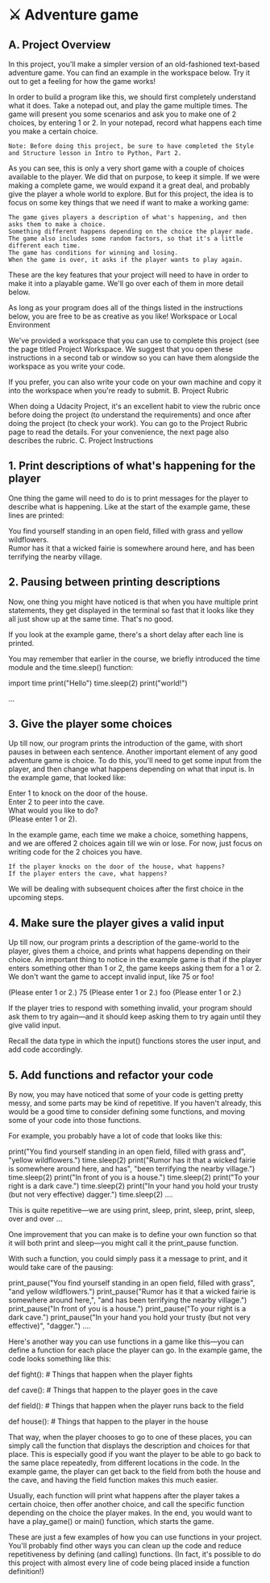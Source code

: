 # ⚔️ Adventure game
## A. Project Overview

In this project, you'll make a simpler version of an old-fashioned text-based adventure game. You can find an example in the workspace below. Try it out to get a feeling for how the game works!

In order to build a program like this, we should first completely understand what it does. Take a notepad out, and play the game multiple times. The game will present you some scenarios and ask you to make one of 2 choices, by entering 1 or 2. In your notepad, record what happens each time you make a certain choice.

    Note: Before doing this project, be sure to have completed the Style and Structure lesson in Intro to Python, Part 2.

As you can see, this is only a very short game with a couple of choices available to the player. We did that on purpose, to keep it simple. If we were making a complete game, we would expand it a great deal, and probably give the player a whole world to explore. But for this project, the idea is to focus on some key things that we need if want to make a working game:

    The game gives players a description of what's happening, and then asks them to make a choice.
    Something different happens depending on the choice the player made.
    The game also includes some random factors, so that it's a little different each time.
    The game has conditions for winning and losing.
    When the game is over, it asks if the player wants to play again.

These are the key features that your project will need to have in order to make it into a playable game. We'll go over each of them in more detail below.

As long as your program does all of the things listed in the instructions below, you are free to be as creative as you like!
Workspace or Local Environment

We've provided a workspace that you can use to complete this project (see the page titled Project Workspace. We suggest that you open these instructions in a second tab or window so you can have them alongside the workspace as you write your code.

If you prefer, you can also write your code on your own machine and copy it into the workspace when you're ready to submit.
B. Project Rubric

When doing a Udacity Project, it's an excellent habit to view the rubric once before doing the project (to understand the requirements) and once after doing the project (to check your work). You can go to the Project Rubric page to read the details. For your convenience, the next page also describes the rubric.
C. Project Instructions

## 1. Print descriptions of what's happening for the player

One thing the game will need to do is to print messages for the player to describe what is happening. Like at the start of the example game, these lines are printed:

You find yourself standing in an open field, filled with grass and yellow wildflowers.  
Rumor has it that a wicked fairie is somewhere around here, and has been terrifying the nearby village.

## 2. Pausing between printing descriptions

Now, one thing you might have noticed is that when you have multiple print statements, they get displayed in the terminal so fast that it looks like they all just show up at the same time. That's no good.

If you look at the example game, there's a short delay after each line is printed.

You may remember that earlier in the course, we briefly introduced the time module and the time.sleep() function:

import time
print("Hello")
time.sleep(2)
print("world!")

...
## 3. Give the player some choices

Up till now, our program prints the introduction of the game, with short pauses in between each sentence. Another important element of any good adventure game is choice. To do this, you'll need to get some input from the player, and then change what happens depending on what that input is. In the example game, that looked like:

Enter 1 to knock on the door of the house.  
Enter 2 to peer into the cave.  
What would you like to do?  
(Please enter 1 or 2).  

In the example game, each time we make a choice, something happens, and we are offered 2 choices again till we win or lose. For now, just focus on writing code for the 2 choices you have.

    If the player knocks on the door of the house, what happens?
    If the player enters the cave, what happens?

We will be dealing with subsequent choices after the first choice in the upcoming steps.

## 4. Make sure the player gives a valid input

Up till now, our program prints a description of the game-world to the player, gives them a choice, and prints what happens depending on their choice. An important thing to notice in the example game is that if the player enters something other than 1 or 2, the game keeps asking them for a 1 or 2. We don't want the game to accept invalid input, like 75 or foo!

(Please enter 1 or 2.)
75
(Please enter 1 or 2.)
foo
(Please enter 1 or 2.)

If the player tries to respond with something invalid, your program should ask them to try again—and it should keep asking them to try again until they give valid input.

Recall the data type in which the input() functions stores the user input, and add code accordingly.

## 5. Add functions and refactor your code

By now, you may have noticed that some of your code is getting pretty messy, and some parts may be kind of repetitive. If you haven't already, this would be a good time to consider defining some functions, and moving some of your code into those functions.

For example, you probably have a lot of code that looks like this:

print("You find yourself standing in an open field, filled with grass and",
      "yellow wildflowers.")
time.sleep(2)
print("Rumor has it that a wicked fairie is somewhere around here, and has",
      "been terrifying the nearby village.")
time.sleep(2)
print("In front of you is a house.")
time.sleep(2)
print("To your right is a dark cave.")
time.sleep(2)
print("In your hand you hold your trusty (but not very effective) dagger.")
time.sleep(2)
....

This is quite repetitive—we are using print, sleep, print, sleep, print, sleep, over and over ...

One improvement that you can make is to define your own function so that it will both print and sleep—you might call it the print_pause function.

With such a function, you could simply pass it a message to print, and it would take care of the pausing:

print_pause("You find yourself standing in an open field, filled with grass",
            "and yellow wildflowers.")
print_pause("Rumor has it that a wicked fairie is somewhere around here,",
            "and has been terrifying the nearby village.")
print_pause("In front of you is a house.")
print_pause("To your right is a dark cave.")
print_pause("In your hand you hold your trusty (but not very effective)",
            "dagger.")
....

Here's another way you can use functions in a game like this—you can define a function for each place the player can go. In the example game, the code looks something like this:

def fight():
    # Things that happen when the player fights  

def cave():
    # Things that happen to the player goes in the cave  

def field():
    # Things that happen when the player runs back to the field

def house():
    # Things that happen to the player in the house

That way, when the player chooses to go to one of these places, you can simply call the function that displays the description and choices for that place. This is especially good if you want the player to be able to go back to the same place repeatedly, from different locations in the code. In the example game, the player can get back to the field from both the house and the cave, and having the field function makes this much easier.

Usually, each function will print what happens after the player takes a certain choice, then offer another choice, and call the specific function depending on the choice the player makes. In the end, you would want to have a play_game() or main() function, which starts the game.

These are just a few examples of how you can use functions in your project. You'll probably find other ways you can clean up the code and reduce repetitiveness by defining (and calling) functions. (In fact, it's possible to do this project with almost every line of code being placed inside a function definition!)

